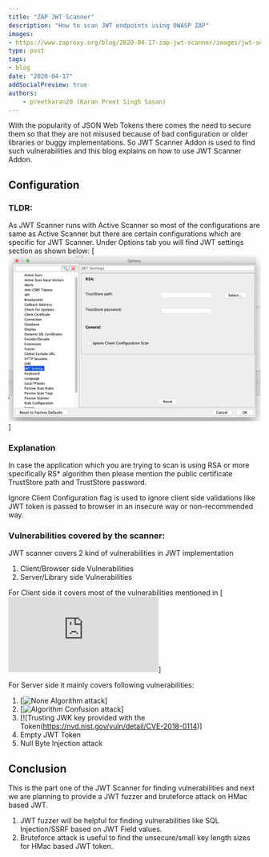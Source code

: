```yaml
---
title: "ZAP JWT Scanner"
description: "How to scan JWT endpoints using OWASP ZAP"
images:
- https://www.zaproxy.org/blog/2020-04-17-zap-jwt-scanner/images/jwt-settings.png
type: post
tags:
- blog
date: "2020-04-17"
addSocialPreview: true
authors:
    - preetkaran20 (Karan Preet Singh Sasan)
---
```


With the popularity of JSON Web Tokens there comes the need to secure them so that they are not misused because of bad configuration or older libraries or buggy implementations. So JWT Scanner Addon is used to find such vulnerabilities and this blog explains on how to use JWT Scanner Addon.

## Configuration
### TLDR:
As JWT Scanner runs with Active Scanner so most of the configurations are same as Active Scanner but there are certain configurations which are specific for JWT Scanner.
Under Options tab you will find JWT settings section as shown below:
[![JWT-Settings](./images/jwt-settings.png)]

### Explanation
In case the application which you are trying to scan is using RSA or more specifically RS* algorithm then please mention the public certificate TrustStore path and TrustStore password.

Ignore Client Configuration flag is used to ignore client side validations like JWT token is  passed to browser in an insecure way or non-recommended way.

### Vulnerabilities covered by the scanner:
JWT scanner covers 2 kind of vulnerabilities in JWT implementation
1. Client/Browser side Vulnerabilities
2. Server/Library side Vulnerabilities

For Client side it covers most of the vulnerabilities mentioned in [![Owasp CheatSheet](https://cheatsheetseries.owasp.org/cheatsheets/JSON_Web_Token_Cheat_Sheet_for_Java.html#token-storage-on-client-side)]

For Server side it mainly covers following vulnerabilities:
1. [![None Algorithm attack](https://auth0.com/blog/critical-vulnerabilities-in-json-web-token-libraries/#Meet-the--None--Algorithm)]
2. [![Algorithm Confusion attack](https://auth0.com/blog/critical-vulnerabilities-in-json-web-token-libraries/#RSA-or-HMAC-)]
3. [![Trusting JWK key provided with the Token(https://nvd.nist.gov/vuln/detail/CVE-2018-0114)]
4. Empty JWT Token
5. Null Byte Injection attack

## Conclusion
This is the part one of the JWT Scanner for finding vulnerabilities and next we are planning to provide a JWT fuzzer and bruteforce attack on HMac based JWT. 
1. JWT fuzzer will be helpful for finding vulnerabilities like SQL Injection/SSRF based on JWT Field values.
2. Bruteforce attack is useful to find the unsecure/small key length sizes for HMac based JWT token.
